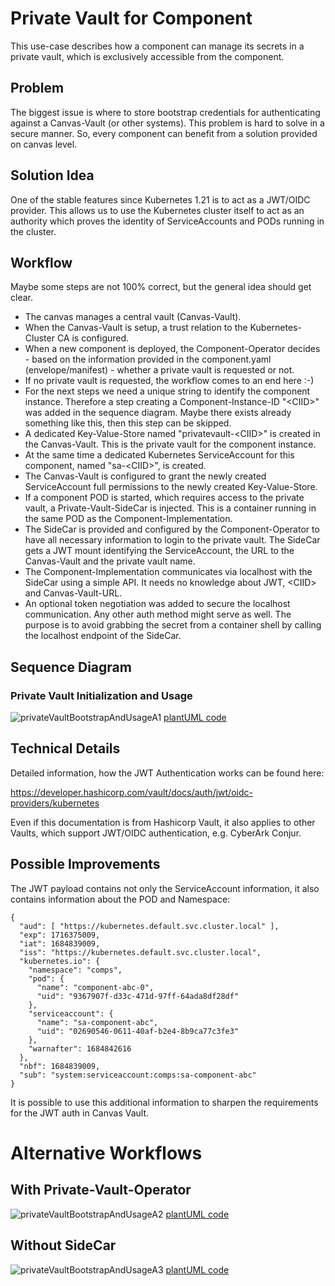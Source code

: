 # Private Vault for Component

This use-case describes how a component can manage its secrets in a private vault, which is exclusively accessible from the component.

## Problem

The biggest issue is where to store bootstrap credentials for authenticating against 
a Canvas-Vault (or other systems).
This problem is hard to solve in a secure manner. 
So, every component can benefit from a solution provided on canvas level.

## Solution Idea

One of the stable features since Kubernetes 1.21 is to act as a JWT/OIDC provider.
This allows us to use the Kubernetes cluster itself to act as an authority which proves 
the identity of ServiceAccounts and PODs running in the cluster.

## Workflow

Maybe some steps are not 100% correct, but the general idea should get clear. 

* The canvas manages a central vault (Canvas-Vault).
* When the Canvas-Vault is setup, a trust relation to the Kubernetes-Cluster CA is configured.
* When a new component is deployed, the Component-Operator decides - based on the information 
  provided in the component.yaml (envelope/manifest) - whether a private vault is requested or not.
* If no private vault is requested, the workflow comes to an end here   :-)
* For the next steps we need a unique string to identify the component instance.
  Therefore a step creating a Component-Instance-ID "&lt;CIID&gt;" was added in the 
  sequence diagram. Maybe there exists already something like this, 
  then this step can be skipped.
* A dedicated Key-Value-Store named "privatevault-&lt;CIID&gt;" is created in the Canvas-Vault. 
  This is the private vault for the component instance.
* At the same time a dedicated Kubernetes ServiceAccount for this component, 
  named "sa-&lt;CIID&gt;", is created.
* The Canvas-Vault is configured to grant the newly created ServiceAccount full permissions 
  to the newly created Key-Value-Store.
* If a component POD is started, which requires access to the private vault, 
  a Private-Vault-SideCar is injected. This is a container running in the same POD as the 
  Component-Implementation.
* The SideCar is provided and configured by the Component-Operator to have all necessary 
  information to login to the private vault. The SideCar gets a JWT mount identifying 
  the ServiceAccount, the URL to the Canvas-Vault and the private vault name.
* The Component-Implementation communicates via localhost with the SideCar using a simple API.
  It needs no knowledge about JWT, &lt;CIID&gt; and Canvas-Vault-URL.
* An optional token negotiation was added to secure the localhost communication.
  Any other auth method might serve as well.
  The purpose is to avoid grabbing the secret from a container shell by calling the localhost 
  endpoint of the SideCar.


## Sequence Diagram

### Private Vault Initialization and Usage

![privateVaultBootstrapAndUsageA1](http://www.plantuml.com/plantuml/proxy?cache=no&src=https://raw.githubusercontent.com/ferenc-hechler/oda-canvas/master/usecase-library/pumlFiles/privateVault-bootstrap-and-usage-alternative-1.puml)
[plantUML code](pumlFiles/privateVault-bootstrap-and-usage-alternative-1.puml)


## Technical Details

Detailed information, how the JWT Authentication works can be found here:

https://developer.hashicorp.com/vault/docs/auth/jwt/oidc-providers/kubernetes

Even if this documentation is from Hashicorp Vault, it also applies to other Vaults, which support JWT/OIDC authentication, e.g. CyberArk Conjur.

## Possible Improvements

The JWT payload contains not only the ServiceAccount information, it also contains information 
about the POD and Namespace:

```
{
  "aud": [ "https://kubernetes.default.svc.cluster.local" ],
  "exp": 1716375009,
  "iat": 1684839009,
  "iss": "https://kubernetes.default.svc.cluster.local",
  "kubernetes.io": {
    "namespace": "comps",
    "pod": {
      "name": "component-abc-0",
      "uid": "9367907f-d33c-471d-97ff-64ada8df28df"
    },
    "serviceaccount": {
      "name": "sa-component-abc",
      "uid": "02690546-0611-40af-b2e4-8b9ca77c3fe3"
    },
    "warnafter": 1684842616
  },
  "nbf": 1684839009,
  "sub": "system:serviceaccount:comps:sa-component-abc"
}
```

It is possible to use this additional information to sharpen the requirements for the JWT auth in Canvas Vault.


# Alternative Workflows

## With Private-Vault-Operator

![privateVaultBootstrapAndUsageA2](http://www.plantuml.com/plantuml/proxy?cache=no&src=https://raw.githubusercontent.com/ferenc-hechler/oda-canvas/master/usecase-library/pumlFiles/privateVault-bootstrap-and-usage-alternative-2.puml)
[plantUML code](pumlFiles/privateVault-bootstrap-and-usage-alternative-2.puml)


## Without SideCar

![privateVaultBootstrapAndUsageA3](http://www.plantuml.com/plantuml/proxy?cache=no&src=https://raw.githubusercontent.com/ferenc-hechler/oda-canvas/master/usecase-library/pumlFiles/privateVault-bootstrap-and-usage-alternative-3.puml)
[plantUML code](pumlFiles/privateVault-bootstrap-and-usage-alternative-3.puml)


